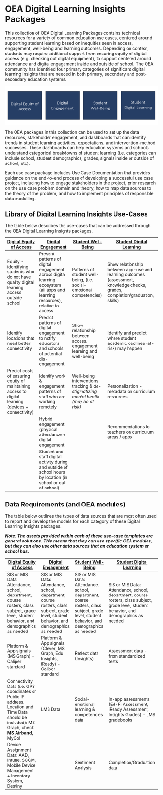 # OEA Digital Learning Insights Packages

This collection of OEA Digital Learning Packages contains technical resources for a variety of common education use cases, centered around supporting student learning based on inequities seen in access, engagement, well-being and learning outcomes. Depending on context, students may require additional support from ensuring equity of digital access (e.g. checking out digital equipment), to support centered around attendance and digital engagement inside and outside of school. The OEA community has identified four primary categories of significant digital learning insights that are needed in both primary, secondary and post-secondary education systems.

![alt text](https://github.com/cstohlmann/oea-digital-equity/blob/main/images/Digital%20Learning%20Insights%20Packages.png)

The OEA packages in this collection can be used to set up the data resources, stakeholder engagement, and dashboards that can identify trends in student learning activities, expectations, and intervention-method successes. These dashboards can help education systems and schools understand categorical breakdowns of student learning (i.e. categories can include school, student demographics, grades, signals inside or outside of school, etc).

Each use case package includes Use Case Documentation that provides guidance on the end-to-end process of developing a successful use case project, including how to engage stakeholders in the project, prior research on the use case problem domain and theory, how to map data sources to the theory of the problem, and how to implement principles of responsible data modelling.

## Library of Digital Learning Insights Use-Cases

The table below describes the use-cases that can be addressed through the OEA Digital Learning Insights packages.

| [Digital Equity of Access](https://github.com/cstohlmann/oea-digital-equity/tree/main/Digital_Equity_of_Access) | [Digital Engagement](https://github.com/cstohlmann/oea-digital-learning-insights/tree/main/Digital_Engagement) | [Student Well-Being](https://github.com/cstohlmann/oea-digital-learning-insights/tree/main/Student_Wellness) | [Student Digital Learning](https://github.com/cstohlmann/oea-digital-learning-insights/tree/main/Student_Digital_Learning) |
| --- | --- | --- | --- |
| Equity - identifying students who do not have quality digital learning access outside school | Present patterns of digital engagement across digital learning ecosystem (all apps and learning resources), relative to access | Patterns of student well-being, (i.e. social-emotional competencies) | Show relationship between app-use and learning outcomes (assessment, knowledge checks, grades, completion/graduation, skills) |
| Identify locations that need better connectivity | Predict patterns of digital engagement to notify educators and schools of potential dis-engagement | Show relationship between access, engagement, learning and well-being | Identify and predict where student academic declines (at-risk) may happen | 
| Predict costs of ensuring equity of maintaining access to digital learning (devices + connectivity) | Identify work \& engagement patterns of staff who are working remotely | Well-being interventions tracking \& <em>de-stigmatizing mental health (may be at risk)</em> | Personalization - metadata on curriculum resources |
| | Hybrid engagement (physical attendance + digital engagement) |  | Recommendations to teachers on curriculum areas / apps |
|  | Student and staff digital activity during and outside of school hours by location (in school or out of school) |  |  |


## Data Requirements (and OEA modules)

The table below outlines the types of data sources that are most often used to report and develop the models for each category of these Digital Learning Insights packages.

<strong><em>Note: The assets provided within each of these use-case templates are general solutions. This means that they can use specific OEA modules, but they can also use other data sources that an education system or school has.</strong></em>

| [Digital Equity of Access](https://github.com/cstohlmann/oea-digital-equity/tree/main/Digital_Equity_of_Access) | [Digital Engagement](https://github.com/cstohlmann/oea-digital-learning-insights/tree/main/Digital_Engagement) | [Student Well-Being](https://github.com/cstohlmann/oea-digital-learning-insights/tree/main/Student_Wellness) | [Student Digital Learning](https://github.com/cstohlmann/oea-digital-learning-insights/tree/main/Student_Digital_Learning) |
| --- | --- | --- | --- |
| SIS or MIS Data: Attendance, school, department, course rosters, class subject, grade level, student behavior, and demographics as needed | SIS or MIS Data: Attendance, school, department, course rosters, class subject, grade level, student behavior, and demographics as needed | SIS or MIS Data: Attendance, school, department, course rosters, class subject, grade level, student behavior, and demographics as needed | SIS or MIS Data: Attendance, school, department, course rosters, class subject, grade level, student behavior, and demographics as needed |
| Platform \& App signals (MS Graph) - Caliper standard | Platform \& App signals (Clever, MS Graph, Edu Insights, iReady) - Caliper standard | Reflect data (Insights) | Assessment data - from standardized tests |  
| Connectivity Data (i.e. GPS coordinates or Public IP address. Location and Time Data should be included): MS Graph, check <strong>MS Airband</strong>, MyQoI | LMS Data | Social-emotional learning \& competencies data | In-app assessments (Ed-Fi Assessment, iReady Assessment, Insights Grades) - LMS gradebooks | 
| Device Assignment Data: <MDM audit log> AAD, Intune, SCCM, Mobile Device Management + Inventory System, Destiny | | Sentiment Analysis | Completion/Graduation data | 
